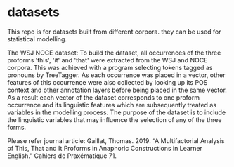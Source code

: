 # datasets

This repo is for datasets built from different corpora. they can be used for statistical modelling. 

The WSJ NOCE dataset:
To build the dataset, all occurrences of the three proforms 'this', 'it' and 'that' were extracted from the WSJ and NOCE corpora. 
This was achieved with a program selecting tokens tagged as pronouns by TreeTagger. As each occurrence was placed in a vector,
other features of this occurrence were also collected by looking up its POS context and other annotation layers before being
placed in the same vector. As a result each vector of the dataset corresponds to one proform occurrence and its linguistic features which are subsequently treated as variables in the modelling process. 
The purpose of the dataset is to include the linguistic variables that may influence the selection of any of the three forms.

Please refer journal article:
Gaillat, Thomas. 2019. “A Multifactorial Analysis of This, That and It Proforms in Anaphoric Constructions in Learner English.” Cahiers de Praxématique 71.
